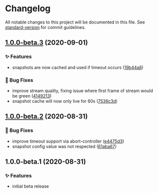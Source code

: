 # Changelog

All notable changes to this project will be documented in this file. See [standard-version](https://github.com/conventional-changelog/standard-version) for commit guidelines.

## [1.0.0-beta.3](https://github.com/shnhrrsn/homebridge-unifi-protect-platform/compare/v1.0.0-beta.2...v1.0.0-beta.3) (2020-09-01)

### ✨ Features

- snapshots are now cached and used if timeout occurs ([19b44a8](https://github.com/shnhrrsn/homebridge-unifi-protect-platform/commit/19b44a81ac1e98721f4715f197e21c3804925290))

### 🐛 Bug Fixes

- improve stream quality, fixing issue where first frame of stream would be green ([4149213](https://github.com/shnhrrsn/homebridge-unifi-protect-platform/commit/4149213fd6bb81be9bdd09400f056f0300439d0a))
- snapshot cache will now only live for 60s ([7536c3d](https://github.com/shnhrrsn/homebridge-unifi-protect-platform/commit/7536c3dfa80fbdadc2ad53dcf08af986793df905))

## [1.0.0-beta.2](https://github.com/shnhrrsn/homebridge-unifi-protect-platform/compare/v1.0.0-beta.1...v1.0.0-beta.2) (2020-08-31)

### 🐛 Bug Fixes

- improve timeout support via abort-controller ([e4475d3](https://github.com/shnhrrsn/homebridge-unifi-protect-platform/commit/e4475d387571f4a1a43770339723b443b624d57f))
- snapshot config value was not respected ([61aba67](https://github.com/shnhrrsn/homebridge-unifi-protect-platform/commit/61aba67eca87e3c611e70e1275bdc21084fb1b11))

## 1.0.0-beta.1 (2020-08-31)

### ✨ Features

- initial beta release
